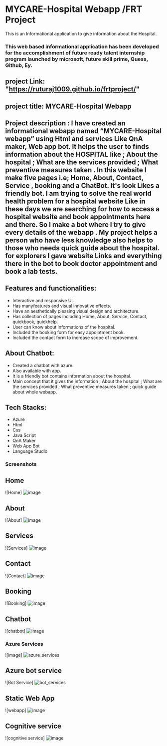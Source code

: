 # MYCARE-Hospital Webapp /FRT Project
This is an Informational application to give information about the Hospital.
### This web based informational application has been developed for the accomplishment of future ready talent internship program launched by microsoft, future skill prime, Quess, Github, Ey.

## project Link: "https://ruturaj1009.github.io/frtproject/"

## project title:   MYCARE-Hospital Webapp
    
## Project description : I have created an informational webapp named “MYCARE-Hospital webapp” using Html and services Like QnA maker, Web app bot. It helps the user to finds information about the HOSPITAL like ; About the hospital ; What are the services provided ; What preventive measures taken . In this website I make five pages i.e; Home, About, Contact, Service , booking and a ChatBot. It's look Likes a friendly bot. I am trying to solve the real world health problem for a hospital website Like in these days we are searching for how to access a hospital website and book appointments here and there. So I make a bot where I try to give every details of the webapp . My project helps a person who have less knowledge also helps to those who needs quick guide about the hospital. for explorers I gave website Links and everything there in the bot to book doctor appointment and book a lab tests.

## Features and functionalities:
- Interactive and responsive UI.
- Has manyfeatures and visual innovative effects.
- Have an aesthetically pleasing visual design and architecture.
- Has collection of pages including Home, About, Service, Contact, quickbook, quickhelp.
- User can know about informations of the hospital.
- Included the booking form for easy appointment book.
- Included the contact form to increase scope of improvement.

## About Chatbot:
- Created a chatbot with azure.
- Also available with app.
- It is a friendly bot contains information about the hospital.
- Main concept that it gives the information ;  About the hospital ; What are the services provided ; What preventive measures taken ; quick guide about whole webapp.

## Tech Stacks:
- Azure
- Html
- Css
- Java Script
- QnA Maker
- Web App Bot
- Language Studio

### Screenshots
## Home
![Home] ![image](https://user-images.githubusercontent.com/81427391/215841505-ef35b22f-93ca-416b-bc95-49c01de159c8.png)


## About
![About] ![image](https://user-images.githubusercontent.com/81427391/215841150-d7fd5b40-dc75-4982-b698-71317306f23a.png)


## Services
![Services] ![image](https://user-images.githubusercontent.com/81427391/215841614-8821f27b-36ac-47f6-96fd-c7a6f4fc2478.png)


## Contact
![Contact] ![image](https://user-images.githubusercontent.com/81427391/215841803-7f29d04b-f742-40f2-99b9-a9ff2797cd7b.png)


## Booking
![Booking] ![image](https://user-images.githubusercontent.com/81427391/215841439-9ce3ff16-6e6e-423f-b081-e06258be458e.png)


## Chatbot
![chatbot] ![image](https://user-images.githubusercontent.com/81427391/215840950-5f45c2ce-c8d6-4f9d-ae3a-a6b35690ef06.png)


### Azure Services
![image] ![azure_services](https://user-images.githubusercontent.com/81427391/215854048-d319b2af-70db-426e-82a7-e8eddcf7f609.jpg)


## Azure bot service
![Bot Service]  ![bot_services](https://user-images.githubusercontent.com/81427391/215853437-b6af7665-b2b2-42f4-87b3-8b1ca3a474ef.jpg)



## Static Web App 
![webapp] ![image](https://user-images.githubusercontent.com/81427391/215847937-ea264cd6-7a7f-4caa-b986-f3521849d50b.png)


## Cognitive service
![cognitive service] ![image](https://user-images.githubusercontent.com/81427391/215848327-dc3f597b-32fb-4a8e-bab0-058ad1405c22.png)

